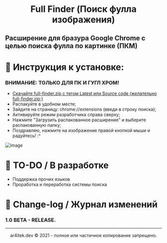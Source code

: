 <h1 align="center"> Full Finder (Поиск фулла изображения) </h1>

## Расширение для бразура Google Chrome с целью поиска фулла по картинке (ПКМ)

# 📌 Инструкция к установке:
### ВНИМАНИЕ: ТОЛЬКО ДЛЯ ПК И ГУГЛ ХРОМ!
- [Скачайте full-finder.zip с тегом Latest или Source code (желательно full-finder.zip;)](https://github.com/ar4itekYT/full-finder/releases)
- Распакуйте в удобном месте;
- Зайдите на страницу: chrome://extensions (введи в строку поиска);
- Активируйте режим разработчика справа сверху;
- Нажмите "Загрузить распакованное расширение" и выберите распакованную папку;
- Поздравляю, нажмите на изображение правой кнопкой мыши и радуйтесь! :^

![image](https://user-images.githubusercontent.com/59157878/147359977-66ae66bd-d481-45b2-99da-38be94c0e1e9.png)

# 📅 TO-DO / В разработке
- Поддержка прочих языков
- Проработка и переработка системы поиска

# 📝 Change-log / Журнал изменений

### 1.0 BETA - RELEASE.

-----------------------------------------------------
<p align="center">
ar4itek.dev © 2021 - полное или частичное копирование запрещено.
</p>
